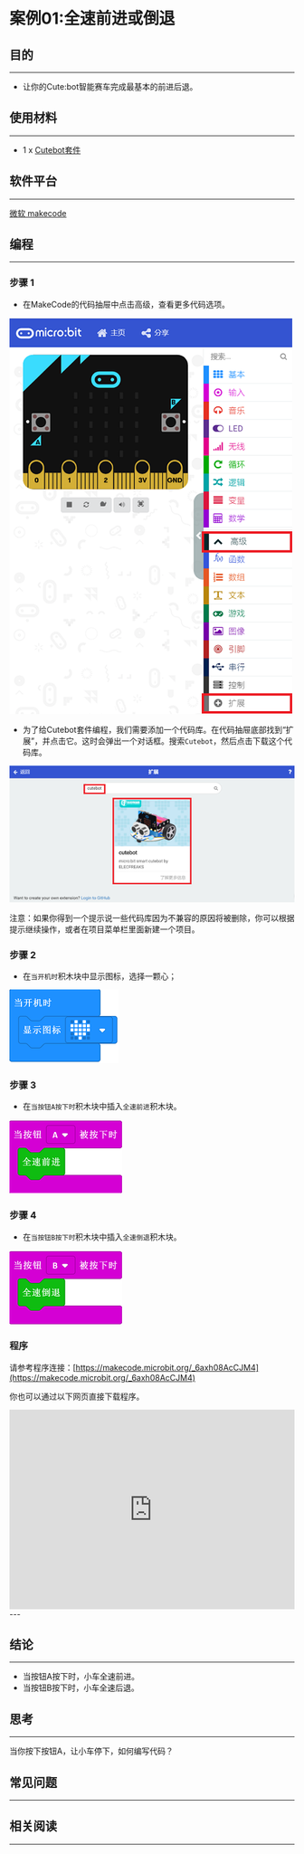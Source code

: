 # 案例01:全速前进或倒退

## 目的
---
- 让你的Cute:bot智能赛车完成最基本的前进后退。

## 使用材料
---
- 1 x [Cutebot套件](https://item.taobao.com/item.htm?spm=a1z10.3-c-s.w4002-18602834180.23.78b86655ZP5Yg8&id=598365555295)

## 软件平台
---
[微软 makecode](https://makecode.microbit.org/#)

## 编程
---
### 步骤 1
- 在MakeCode的代码抽屉中点击高级，查看更多代码选项。

![](./images/cutebot-pk-1.png)

- 为了给Cutebot套件编程，我们需要添加一个代码库。在代码抽屉底部找到“扩展”，并点击它。这时会弹出一个对话框。搜索`Cutebot`，然后点击下载这个代码库。

![](./images/cutebot-pk-11.png)

注意：如果你得到一个提示说一些代码库因为不兼容的原因将被删除，你可以根据提示继续操作，或者在项目菜单栏里面新建一个项目。

### 步骤 2

- 在`当开机时`积木块中显示图标，选择一颗心；

![](./images/case_01_01.png)

### 步骤 3

- 在`当按钮A按下时`积木块中插入`全速前进`积木块。

![](./images/case_01_02.png)


### 步骤 4

- 在`当按钮B按下时`积木块中插入`全速倒退`积木块。

![](./images/case_01_03.png)

### 程序

请参考程序连接：[https://makecode.microbit.org/_6axh08AcCJM4](https://makecode.microbit.org/_6axh08AcCJM4)

你也可以通过以下网页直接下载程序。

<div style="position:relative;height:0;padding-bottom:70%;overflow:hidden;">
<iframe style="position:absolute;top:0;left:0;width:100%;height:100%;" src="https://makecode.microbit.org/#pub:https://makecode.microbit.org/_6axh08AcCJM4" frameborder="0" sandbox="allow-popups allow-forms allow-scripts allow-same-origin">
</iframe>
</div>  
---

## 结论
---
- 当按钮A按下时，小车全速前进。
- 当按钮B按下时，小车全速后退。

## 思考
---
当你按下按钮A，让小车停下，如何编写代码？

## 常见问题
---
## 相关阅读  
---
